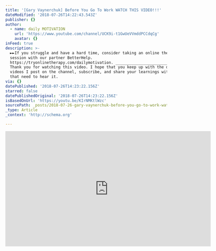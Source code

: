 ```yaml
---
title: '[Gary Vaynerchuk] Before You Go To Work WATCH THIS VIDEO!!!'
dateModified: '2018-07-26T14:22:43.543Z'
publisher: {}
author:
  - name: daily MOTIVATION
    url: 'https://www.youtube.com/channel/UCK9i-t1GwUeVVmddPCCdqCg'
    avatar: {}
inFeed: true
description: >-
  ►►If you struggle and have a hard time, consider taking an online therapy
  session with our partner BetterHelp.
  https://tryonlinetherapy.com/dailymotivation. ______________________________
  Thank you for watching this video. I hope that you keep up with the daily
  videos I post on the channel, subscribe, and share your learnings with those
  that need to hear it.
via: {}
datePublished: '2018-07-26T14:23:22.156Z'
starred: false
datePublishedOriginal: '2018-07-26T14:23:22.156Z'
isBasedOnUrl: 'https://youtu.be/KIrNMKtlWzc'
sourcePath: _posts/2018-07-26-gary-vaynerchuk-before-you-go-to-work-watch-this-video.md
_type: Article
_context: 'http://schema.org'

---
```

<iframe src="https://cdn.embedly.com/widgets/media.html?src=https%3A%2F%2Fwww.youtube.com%2Fembed%2FKIrNMKtlWzc%3Ffeature%3Doembed&amp;url=http%3A%2F%2Fwww.youtube.com%2Fwatch%3Fv%3DKIrNMKtlWzc&amp;image=https%3A%2F%2Fi.ytimg.com%2Fvi%2FKIrNMKtlWzc%2Fhqdefault.jpg&amp;key=a715cf41cc93453ca338d350cd26f87b&amp;type=text%2Fhtml&amp;schema=youtube" width="640" height="360" scrolling="no" frameborder="0" allowfullscreen="true" style=""></iframe>